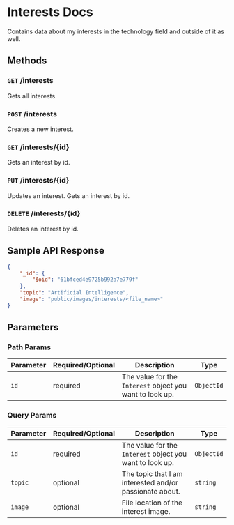 # Interests Docs

Contains data about my interests in the technology field and outside of it as well.

## Methods

### `GET` /interests

Gets all interests.

### `POST` /interests

Creates a new interest.

### `GET` /interests/{id}

Gets an interest by id.

### `PUT` /interests/{id}

Updates an interest. Gets an interest by id.

### `DELETE` /interests/{id}

Deletes an interest by id.

## Sample API Response

```json
{
    "_id": {
        "$oid": "61bfced4e9725b992a7e779f"
    },
    "topic": "Artificial Intelligence",
    "image": "public/images/interests/<file_name>"
}
```

## Parameters

### Path Params

Parameter | Required/Optional | Description | Type
------ | -------- | -------- | -------- 
`id` | required | The value for the `Interest` object you want to look up. | `ObjectId`

### Query Params

Parameter | Required/Optional | Description | Type
------ | -------- | -------- | -------- 
`id` | required | The value for the `Interest` object you want to look up. | `ObjectId`
`topic` | optional | The topic that I am interested and/or passionate about. | `string`
`image` | optional | File location of the interest image. | `string`



